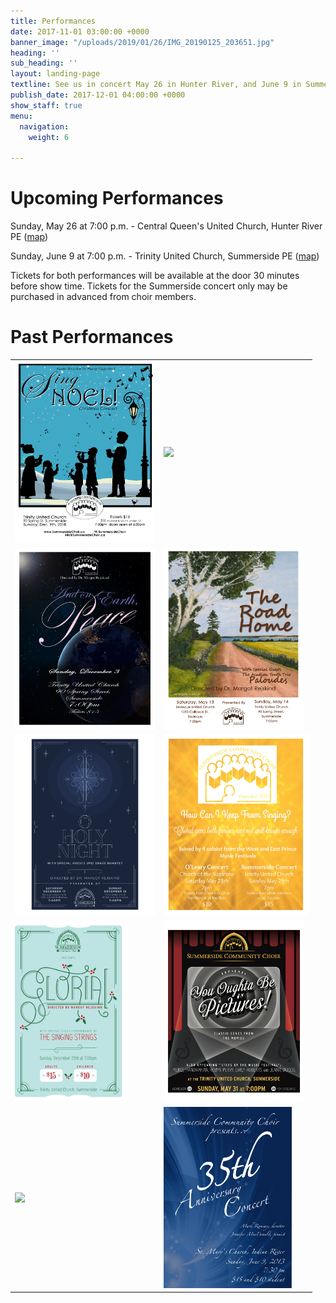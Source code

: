 ```yaml
---
title: Performances
date: 2017-11-01 03:00:00 +0000
banner_image: "/uploads/2019/01/26/IMG_20190125_203651.jpg"
heading: ''
sub_heading: ''
layout: landing-page
textline: See us in concert May 26 in Hunter River, and June 9 in Summerside
publish_date: 2017-12-01 04:00:00 +0000
show_staff: true
menu:
  navigation:
    weight: 6

---
```

# Upcoming Performances

Sunday, May 26 at 7:00 p.m. - Central Queen's United Church, Hunter River PE ([map](https://goo.gl/maps/8BsDwLN2jLK2))

Sunday, June 9 at 7:00 p.m. - Trinity United Church, Summerside PE ([map](https://goo.gl/maps/nuzN7oMkWLG2))

Tickets for both performances will be available at the door 30 minutes before show time. Tickets for the Summerside concert only may be purchased in advanced from choir members.

# Past Performances

<table> 
  <tr> 
    <td><img src="/images/concertposterchristmas2018.jpg" height="290"/></td> 
    <td><img src="/images/concertposterspring2018.jpg" height="290"/></td> 
  </tr> 
  <tr> 
    <td><img src="/images/concertposterchristmas2017.jpg" height="290"/></td>
    <td><img src="/images/concertposterspring2017.jpg" height="290"/></td>
  </tr> 
  <tr> 
    <td><img src="/images/concertposterchristmas2016.jpg" height="290"/></td>
    <td><img src="/images/concertposterspring2016.jpg" height="290"/></td> 
  </tr> 
    <tr> 
    <td><img src="/images/concertposterchristmas2015.jpg" height="290"/></td>
    <td><img src="/images/concertposterspring2015.jpg" height="290"/></td>
  </tr> 
  <tr> 
    <td><img src="/images/concertposterchristmas2014.jpg" height="290"/></td>
    <td><img src="/images/concertposterspring2014.jpg" height="290"/></td> 
  </tr>
</table>